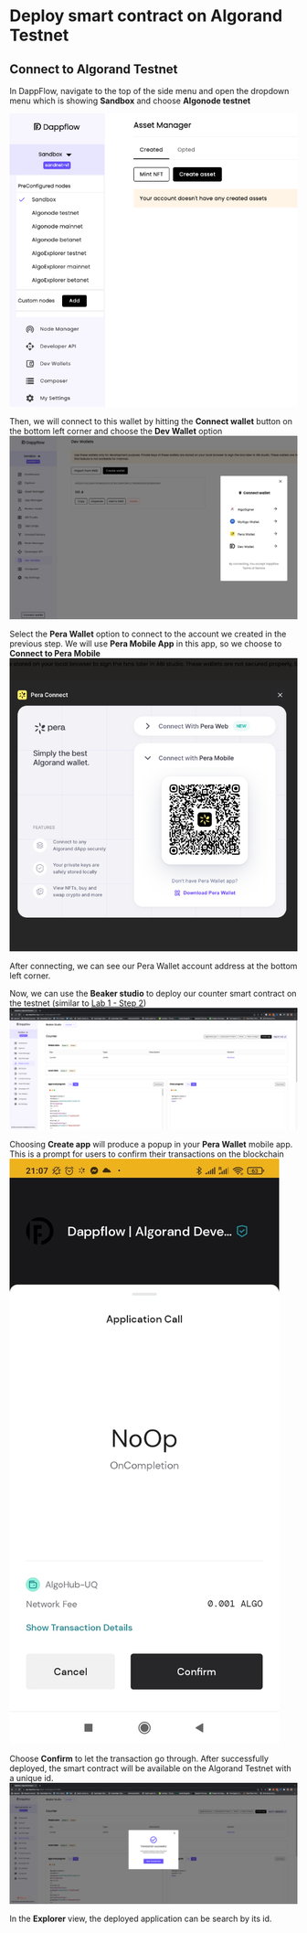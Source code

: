 # Deploy smart contract on Algorand Testnet

## Connect to Algorand Testnet

In DappFlow, navigate to the top of the side menu and open the dropdown menu which is showing **Sandbox** and choose **Algonode testnet**

![choose_testnet_from_dropdown](choose_testnet.png)

Then, we will connect to this wallet by hitting the **Connect wallet** button on the bottom left corner and choose the **Dev Wallet** option
![connect_wallet](connect_wallet.png)

Select the **Pera Wallet** option to connect to the account we created in the previous step. We will use **Pera Mobile App** in this app, so we choose to **Connect to Pera Mobile**
![pera_mobile](pera_mobile.png)

After connecting, we can see our Pera Wallet account address at the bottom left corner.

Now, we can use the **Beaker studio** to deploy our counter smart contract on the testnet (similar to [Lab 1 - Step 2](../Lab1/deploy_contract.md))
![beaker_studio](beaker_studio.png)

Choosing **Create app** will produce a popup in your **Pera Wallet** mobile app. This is a prompt for users to confirm their transactions on the blockchain
![pera_mobile_prompt](mobile_confirm.jpeg)

Choose **Confirm** to let the transaction go through. After successfully deployed, the smart contract will be available on the Algorand Testnet with a unique id.
![deployed_contract](deployed_contract.png)

In the **Explorer** view, the deployed application can be search by its id.
